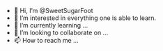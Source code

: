 - 👋 Hi, I’m @SweetSugarFoot
- 👀 I’m interested in everything one is able to learn.
- 🌱 I’m currently learning ...
- 💞️ I’m looking to collaborate on ...
- 📫 How to reach me ...

<!---
SweetSugarFoot/SweetSugarFoot is a ✨ special ✨ repository because its `README.md` (this file) appears on your GitHub profile.
You can click the Preview link to take a look at your changes.
--->
